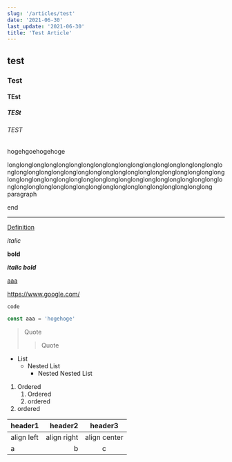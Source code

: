 ```yaml
---
slug: '/articles/test'
date: '2021-06-30'
last_update: '2021-06-30'
title: 'Test Article'
---
```


## test

### Test

#### TEst

##### TESt

###### TEST

hogehgoehogehoge

longlonglonglonglonglonglonglonglonglonglonglonglonglonglonglonglonglonglonglonglonglonglonglonglonglonglonglonglonglonglonglonglonglonglonglonglonglonglonglonglonglonglonglonglonglonglonglonglonglonglonglonglonglonglonglonglonglonglonglonglonglonglonglonglonglonglonglonglong paragraph

end

---

[Definition][hogehoge]

_italic_

**bold**

**_italic bold_**

[aaa](/)

https://www.google.com/

`code`

```js
const aaa = 'hogehoge'
```

> Quote
>
> > Quote

- List
  - Nested List
    - Nested Nested List

1. Ordered
   1. Ordered
   2. ordered
2. ordered

| header1    |     header2 |   header3    |
| :--------- | ----------: | :----------: |
| align left | align right | align center |
| a          |           b |      c       |

[hogehoge]: hogehogehoge
